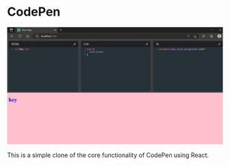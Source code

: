 # CodePen

<img src=https://github.com/Taranum01/CodePen/blob/main/CodePen-Demo.png />

This is a simple clone of the core functionality of CodePen using React.
